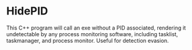 # HidePID
This C++ program will call an exe without a PID associated, rendering it undetectable by any process monitoring software, including tasklist, taskmanager, and process monitor. Useful for detection evasion.
